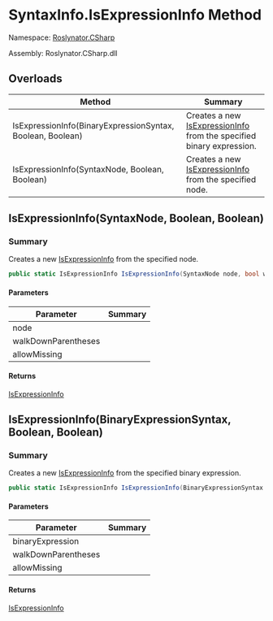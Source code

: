# SyntaxInfo\.IsExpressionInfo Method

Namespace: [Roslynator.CSharp](../../README.md)

Assembly: Roslynator\.CSharp\.dll

## Overloads

| Method | Summary |
| ------ | ------- |
| IsExpressionInfo\(BinaryExpressionSyntax, Boolean, Boolean\) | Creates a new [IsExpressionInfo](../../Syntax/IsExpressionInfo/README.md) from the specified binary expression\. |
| IsExpressionInfo\(SyntaxNode, Boolean, Boolean\) | Creates a new [IsExpressionInfo](../../Syntax/IsExpressionInfo/README.md) from the specified node\. |

## IsExpressionInfo\(SyntaxNode, Boolean, Boolean\)

### Summary

Creates a new [IsExpressionInfo](../../Syntax/IsExpressionInfo/README.md) from the specified node\.

```csharp
public static IsExpressionInfo IsExpressionInfo(SyntaxNode node, bool walkDownParentheses = true, bool allowMissing = false)
```

#### Parameters

| Parameter | Summary |
| --------- | ------- |
| node | |
| walkDownParentheses | |
| allowMissing | |

#### Returns

[IsExpressionInfo](../../Syntax/IsExpressionInfo/README.md)




## IsExpressionInfo\(BinaryExpressionSyntax, Boolean, Boolean\)

### Summary

Creates a new [IsExpressionInfo](../../Syntax/IsExpressionInfo/README.md) from the specified binary expression\.

```csharp
public static IsExpressionInfo IsExpressionInfo(BinaryExpressionSyntax binaryExpression, bool walkDownParentheses = true, bool allowMissing = false)
```

#### Parameters

| Parameter | Summary |
| --------- | ------- |
| binaryExpression | |
| walkDownParentheses | |
| allowMissing | |

#### Returns

[IsExpressionInfo](../../Syntax/IsExpressionInfo/README.md)




